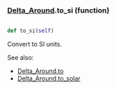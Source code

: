 ### [Delta_Around](Delta_Around.md).to_si (function)


```py

def to_si(self)

```



Convert to SI units.

See also:

* [Delta_Around.to](Delta_Around.to.md)
* [Delta_Around.to_solar](Delta_Around.to_solar.md)

